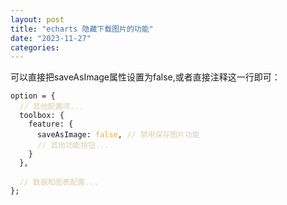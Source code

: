 ```yaml
---
layout: post
title: "echarts 隐藏下载图片的功能"
date: "2023-11-27"
categories: 
---
```

<p>可以直接把saveAsImage属性设置为false,或者直接注释这一行即可：</p>

<pre>
<code>option = {
  <span style="color:#d4d0ab">// 其他配置项...</span>
  toolbox: {
    feature: {
      saveAsImage: <span style="color:#f5ab35">false</span>, <span style="color:#d4d0ab">// 禁用保存图片功能</span>
      <span style="color:#d4d0ab">// 其他功能按钮...</span>
    }
  },
  
  <span style="color:#d4d0ab">// 数据和图表配置...</span>
};</code></pre>

